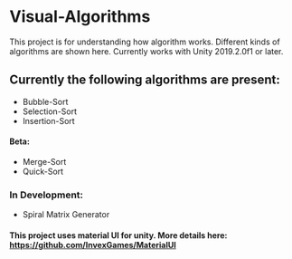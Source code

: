 # Visual-Algorithms
This project is for understanding how algorithm works. Different kinds of algorithms are shown here. Currently works with Unity 2019.2.0f1 or later.

## Currently the following algorithms are present:
* Bubble-Sort
* Selection-Sort
* Insertion-Sort
#### Beta:
* Merge-Sort
* Quick-Sort
### In Development:
* Spiral Matrix Generator

#### This project uses material UI for unity. More details here: https://github.com/InvexGames/MaterialUI
